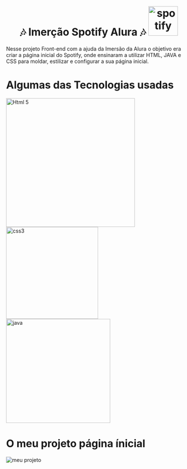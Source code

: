 <h1 align="center"> 🎶 Imerção Spotify Alura 🎶  <img src="https://github.com/user-attachments/assets/0d2cfa81-8cc3-44a1-8798-528a48cffc68" alt="spotify" width="80"
> </h1>
<p aling="center">Nesse projeto Front-end com a ajuda da Imersão da Alura o objetivo era criar a página inicial do Spotify, onde ensinaram a utilizar HTML, JAVA e CSS para moldar, estilizar e configurar a sua página inicial. </p>

<h1 aling='center'>Algumas das Tecnologias usadas </h1>
<img src="https://github.com/user-attachments/assets/cdad8ff2-cc6c-408b-96c3-997875fd5688"
alt="Html 5" width="350px"> <img src= "https://github.com/user-attachments/assets/a38eb8d7-123b-4f77-85b9-d3f8f4ef3510" alt="css3" width="250px"
> <img src="https://github.com/user-attachments/assets/a7c4ae0e-db3c-4c30-894f-3dac85870773" alt="java" width="283px">
<h1 aling="center">O meu projeto página ínicial</h1>
<img src="https://github.com/user-attachments/assets/5fc679ce-b0fd-4b1c-bcc2-83e04db74579" alt=" meu projeto">
<h1></h1>
